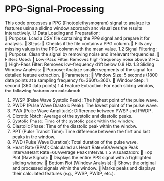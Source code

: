 # PPG-Signal-Processing
This code processes a PPG (Photoplethysmogram) signal to analyze its features using a sliding window approach and  visualizes the results interactively.
1.1 Data Loading and Preparation :  
  Purpose: Load a CSV file containing the PPG signal and prepare it for analysis. 
 Steps: 
 Checks if the file contains a PPG column. 
 Fills any missing values in the PPG column with the mean value. 
1.2 Signal Filtering: 
 Purpose: Clean the signal by removing noise and irrelevant frequencies. 
 Filters Used: 
 Low-Pass Filter: Removes high-frequency noise above 3 Hz. 
 High-Pass Filter: Removes low-frequency drift below 0.8 Hz. 
1.3  Sliding Window Analysis: 
  Purpose: Analyze smaller segments of the signal for detailed feature extraction. 
 Parameters: 
 Window Size: 5 seconds (1800 data points at a sampling frequency fs=360fs=360). 
 Window Step: 1 second (360 data points) 
1.4 Feature Extraction: 
For each sliding window, the following features are calculated: 
1. PWSP (Pulse Wave Systolic Peak): The highest point of the pulse wave. 
2. PWDP (Pulse Wave Diastolic Peak): The lowest point of the pulse wave. 
3. PWA (Pulse Wave Amplitude): Difference between PWSP and PWDP . 
4. Dicrotic Notch: Average of the systolic and diastolic peaks. 
5. Systolic Phase: Time of the systolic peak within the window. 
6. Diastolic Phase: Time of the diastolic peak within the window. 
7. PPT (Pulse Transit Time): Time difference between the first and last peaks in the window. 
8. PWD (Pulse Wave Duration): Total duration of the pulse wave. 
9. Heart Rate (BPM): Calculated as Heart Rate=60/Average Peak IntervalHeart Rate=60/Average Peak Interval. 
1.5 Visualization: 
 Top Plot (Raw Signal): 
 Displays the entire PPG signal with a highlighted sliding window. 
 Bottom Plot (Window Analysis): 
 Shows the original and processed signals within the window. 
 Marks peaks and displays their calculated features (e.g., PWSP, PWDP, etc.).
